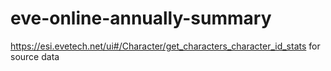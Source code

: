 # eve-online-annually-summary
https://esi.evetech.net/ui#/Character/get_characters_character_id_stats for source data

